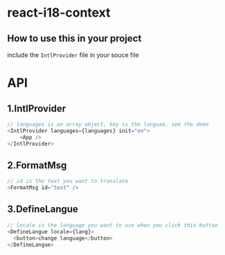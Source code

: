 # react-i18-context

## How to use this in your project
include the `IntlProvider` file in your souce file

# API
## 1.IntlProvider

```js
// languages is an array object, key is the languae, see the demo
<IntlProvider languages={languages} init="en">
    <App />
</IntlProvider>
```

## 2.FormatMsg

```js
// id is the text you want to translate
<FormatMsg id="test" />
```

## 3.DefineLangue

```js
// locale is the language you want to use when you click this button
<DefineLangue locale={lang}>
  <button>change language</button>
</DefineLangue>
```
